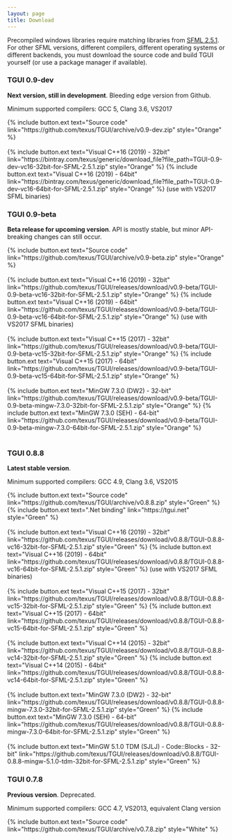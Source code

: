```yaml
---
layout: page
title: Download
---
```


Precompiled windows libraries require matching libraries from [SFML 2.5.1](https://www.sfml-dev.org/download/sfml/2.5.1/). For other SFML versions, different compilers, different operating systems or different backends, you must download the source code and build TGUI yourself (or use a package manager if available).


### TGUI 0.9-dev
**Next version, still in development**. Bleeding edge version from Github.

Minimum supported compilers: GCC 5, Clang 3.6, VS2017
<p>
  {% include button.ext text="Source code" link="https://github.com/texus/TGUI/archive/v0.9-dev.zip" style="Orange" %}<br><br>
  {% include button.ext text="Visual C++16 (2019) - 32bit" link="https://bintray.com/texus/generic/download_file?file_path=TGUI-0.9-dev-vc16-32bit-for-SFML-2.5.1.zip" style="Orange" %}
  {% include button.ext text="Visual C++16 (2019) - 64bit" link="https://bintray.com/texus/generic/download_file?file_path=TGUI-0.9-dev-vc16-64bit-for-SFML-2.5.1.zip" style="Orange" %} (use with VS2017 SFML binaries)
</p>

### TGUI 0.9-beta
**Beta release for upcoming version**. API is mostly stable, but minor API-breaking changes can still occur.

<p>
  {% include button.ext text="Source code" link="https://github.com/texus/TGUI/archive/v0.9-beta.zip" style="Orange" %}<br><br>
  {% include button.ext text="Visual C++16 (2019) - 32bit" link="https://github.com/texus/TGUI/releases/download/v0.9-beta/TGUI-0.9-beta-vc16-32bit-for-SFML-2.5.1.zip" style="Orange" %}
  {% include button.ext text="Visual C++16 (2019) - 64bit" link="https://github.com/texus/TGUI/releases/download/v0.9-beta/TGUI-0.9-beta-vc16-64bit-for-SFML-2.5.1.zip" style="Orange" %} (use with VS2017 SFML binaries)<br><br>
  {% include button.ext text="Visual C++15 (2017) - 32bit" link="https://github.com/texus/TGUI/releases/download/v0.9-beta/TGUI-0.9-beta-vc15-32bit-for-SFML-2.5.1.zip" style="Orange" %}
  {% include button.ext text="Visual C++15 (2017) - 64bit" link="https://github.com/texus/TGUI/releases/download/v0.9-beta/TGUI-0.9-beta-vc15-64bit-for-SFML-2.5.1.zip" style="Orange" %}<br><br>
  {% include button.ext text="MinGW 7.3.0 (DW2) - 32-bit" link="https://github.com/texus/TGUI/releases/download/v0.9-beta/TGUI-0.9-beta-mingw-7.3.0-32bit-for-SFML-2.5.1.zip" style="Orange" %}
  {% include button.ext text="MinGW 7.3.0 (SEH) - 64-bit" link="https://github.com/texus/TGUI/releases/download/v0.9-beta/TGUI-0.9-beta-mingw-7.3.0-64bit-for-SFML-2.5.1.zip" style="Orange" %}<br><br>
</p>

### TGUI 0.8.8
**Latest stable version**.

Minimum supported compilers: GCC 4.9, Clang 3.6, VS2015
<p>
  {% include button.ext text="Source code" link="https://github.com/texus/TGUI/archive/v0.8.8.zip" style="Green" %}
  {% include button.ext text=".Net binding" link="https://tgui.net" style="Green" %}<br><br>
  {% include button.ext text="Visual C++16 (2019) - 32bit" link="https://github.com/texus/TGUI/releases/download/v0.8.8/TGUI-0.8.8-vc16-32bit-for-SFML-2.5.1.zip" style="Green" %}
  {% include button.ext text="Visual C++16 (2019) - 64bit" link="https://github.com/texus/TGUI/releases/download/v0.8.8/TGUI-0.8.8-vc16-64bit-for-SFML-2.5.1.zip" style="Green" %} (use with VS2017 SFML binaries)<br><br>
  {% include button.ext text="Visual C++15 (2017) - 32bit" link="https://github.com/texus/TGUI/releases/download/v0.8.8/TGUI-0.8.8-vc15-32bit-for-SFML-2.5.1.zip" style="Green" %}
  {% include button.ext text="Visual C++15 (2017) - 64bit" link="https://github.com/texus/TGUI/releases/download/v0.8.8/TGUI-0.8.8-vc15-64bit-for-SFML-2.5.1.zip" style="Green" %}<br><br>
  {% include button.ext text="Visual C++14 (2015) - 32bit" link="https://github.com/texus/TGUI/releases/download/v0.8.8/TGUI-0.8.8-vc14-32bit-for-SFML-2.5.1.zip" style="Green" %}
  {% include button.ext text="Visual C++14 (2015) - 64bit" link="https://github.com/texus/TGUI/releases/download/v0.8.8/TGUI-0.8.8-vc14-64bit-for-SFML-2.5.1.zip" style="Green" %}<br><br>
  {% include button.ext text="MinGW 7.3.0 (DW2) - 32-bit" link="https://github.com/texus/TGUI/releases/download/v0.8.8/TGUI-0.8.8-mingw-7.3.0-32bit-for-SFML-2.5.1.zip" style="Green" %}
  {% include button.ext text="MinGW 7.3.0 (SEH) - 64-bit" link="https://github.com/texus/TGUI/releases/download/v0.8.8/TGUI-0.8.8-mingw-7.3.0-64bit-for-SFML-2.5.1.zip" style="Green" %}<br><br>
  {% include button.ext text="MinGW 5.1.0 TDM (SJLJ) - Code::Blocks - 32-bit" link="https://github.com/texus/TGUI/releases/download/v0.8.8/TGUI-0.8.8-mingw-5.1.0-tdm-32bit-for-SFML-2.5.1.zip" style="Green" %}
</p>


### TGUI 0.7.8
**Previous version**. Deprecated.

Minimum supported compilers: GCC 4.7, VS2013, equivalent Clang version
<p>
  {% include button.ext text="Source code" link="https://github.com/texus/TGUI/archive/v0.7.8.zip" style="White" %}<br><br>
</p>

